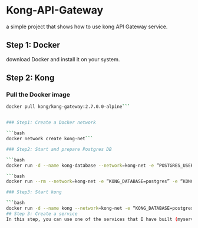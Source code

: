 # Kong-API-Gateway
 a simple project that shows how to use kong API Gateway service.
## Step 1: Docker
download Docker and install it on your system.
## Step 2: Kong
### Pull the Docker image

```bash 
docker pull kong/kong-gateway:2.7.0.0-alpine```


### Step1: Create a Docker network

```bash
docker network create kong-net```

### Step2: Start and prepare Postgres DB

```bash
docker run -d --name kong-database --network=kong-net -e “POSTGRES_USER=kong” -e “POSTGRES_DB=kong” -e “POSTGRES_PASSWORD=kong” -p 5432:5432 postgres:9.6```

```bash
docker run --rm --network=kong-net -e “KONG_DATABASE=postgres” -e “KONG_PG_HOST=kong-database” -e “KONG_PG_PASSWORD=kong” kong:latest kong migrations bootstrap```

### Step3: Start kong

```bash 
docker run -d --name kong --network=kong-net -e “KONG_DATABASE=postgres” -e “KONG_PG_HOST=kong-database” -e “KONG_PG_PASSWORD=kong” -e “KONG_PROXY_ACCESS_LOG=/dev/stdout” -e “KONG_ADMIN_ACCESS_LOG=/dev/stdout” -e “KONG_PROXY_ERROR_LOG=/dev/stderr” -e “KONG_ADMIN_ERROR_LOG=/dev/stderr” -e “KONG_ADMIN_LISTEN=0.0.0.0:8001, 0.0.0.0:8444 ssl” -p 8000:8000 -p 8443:8443 -p 8001:8001 -p 8444:8444 kong:latest```
## Step 3: Create a service
In this step, you can use one of the services that I have built (myservice1.py or myservice2.py). Run one of these services locally on your PC.
